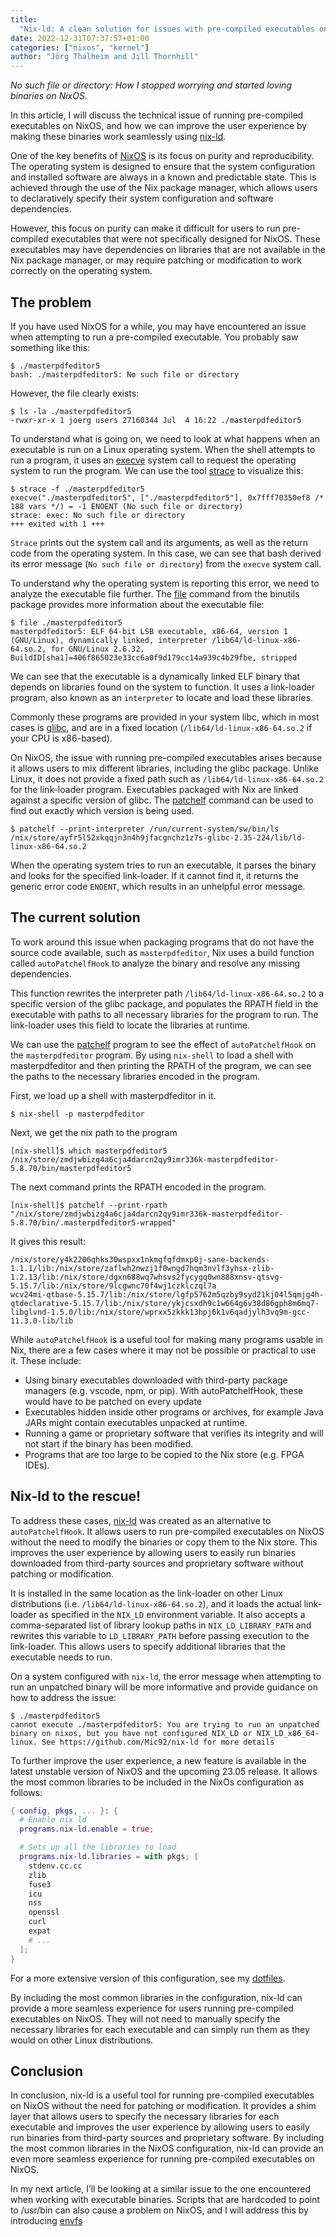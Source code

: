 ```yaml
---
title:
  "Nix-ld: A clean solution for issues with pre-compiled executables on NixOS"
date: 2022-12-31T07:37:57+01:00
categories: ["nixos", "kernel"]
author: "Jörg Thalheim and Jill Thornhill"
---
```


_No such file or directory: How I stopped worrying and started loving binaries
on NixOS._

In this article, I will discuss the technical issue of running pre-compiled
executables on NixOS, and how we can improve the user experience by making these
binaries work seamlessly using [nix-ld](https://github.com/Mic92/nix-ld).

One of the key benefits of [NixOS](https://nixos.org/) is its focus on purity
and reproducibility. The operating system is designed to ensure that the system
configuration and installed software are always in a known and predictable
state. This is achieved through the use of the Nix package manager, which allows
users to declaratively specify their system configuration and software
dependencies.

However, this focus on purity can make it difficult for users to run
pre-compiled executables that were not specifically designed for NixOS. These
executables may have dependencies on libraries that are not available in the Nix
package manager, or may require patching or modification to work correctly on
the operating system.

## The problem

If you have used NixOS for a while, you may have encountered an issue when
attempting to run a pre-compiled executable. You probably saw something like
this:

```command
$ ./masterpdfeditor5
bash: ./masterpdfeditor5: No such file or directory
```

However, the file clearly exists:

```command
$ ls -la ./masterpdfeditor5
-rwxr-xr-x 1 joerg users 27160344 Jul  4 16:22 ./masterpdfeditor5
```

To understand what is going on, we need to look at what happens when an
executable is run on a Linux operating system. When the shell attempts to run a
program, it uses an
[execve](https://man7.org/linux/man-pages/man2/execve.2.html) system call to
request the operating system to run the program. We can use the tool
[strace](https://strace.io/) to visualize this:

```command
$ strace -f ./masterpdfeditor5
execve("./masterpdfeditor5", ["./masterpdfeditor5"], 0x7fff70350ef8 /* 188 vars */) = -1 ENOENT (No such file or directory)
strace: exec: No such file or directory
+++ exited with 1 +++
```

`Strace` prints out the system call and its arguments, as well as the return
code from the operating system. In this case, we can see that bash derived its
error message (`No such file or directory`) from the `execve` system call.

To understand why the operating system is reporting this error, we need to
analyze the executable file further. The
[file](https://man7.org/linux/man-pages/man1/file.1.html) command from the
binutils package provides more information about the executable file:

```command
$ file ./masterpdfeditor5
masterpdfeditor5: ELF 64-bit LSB executable, x86-64, version 1 (GNU/Linux), dynamically linked, interpreter /lib64/ld-linux-x86-64.so.2, for GNU/Linux 2.6.32, BuildID[sha1]=406f865023e33cc6a0f9d179cc14a939c4b29fbe, stripped
```

We can see that the executable is a dynamically linked ELF binary that depends
on libraries found on the system to function. It uses a link-loader program,
also known as an `interpreter` to locate and load these libraries.

Commonly these programs are provided in your system libc, which in most cases is
[glibc](https://www.gnu.org/software/libc/), and are in a fixed location
(`/lib64/ld-linux-x86-64.so.2` if your CPU is x86-based).

On NixOS, the issue with running pre-compiled executables arises because it
allows users to mix different libraries, including the glibc package. Unlike
Linux, it does not provide a fixed path such as `/lib64/ld-linux-x86-64.so.2`
for the link-loader program. Executables packaged with Nix are linked against a
specific version of glibc. The [patchelf](https://github.com/Mic92/patchelf)
command can be used to find out exactly which version is being used.

```command
$ patchelf --print-interpreter /run/current-system/sw/bin/ls
/nix/store/ayfr5l52xkqqjn3n4h9jfacgnchz1z7s-glibc-2.35-224/lib/ld-linux-x86-64.so.2
```

When the operating system tries to run an executable, it parses the binary and
looks for the specified link-loader. If it cannot find it, it returns the
generic error code `ENOENT`, which results in an unhelpful error message.

## The current solution

To work around this issue when packaging programs that do not have the source
code available, such as `masterpdfeditor`, Nix uses a build function called
`autoPatchelfHook` to analyze the binary and resolve any missing dependencies.

This function rewrites the interpreter path `/lib64/ld-linux-x86-64.so.2` to a
specific version of the glibc package, and populates the RPATH field in the
executable with paths to all necessary libraries for the program to run. The
link-loader uses this field to locate the libraries at runtime.

We can use the [patchelf](https://github.com/NixOS/patchelf) program to see the
effect of `autoPatchelfHook` on the `masterpdfeditor` program. By using
`nix-shell` to load a shell with masterpdfeditor and then printing the RPATH of
the program, we can see the paths to the necessary libraries encoded in the
program.

First, we load up a shell with masterpdfeditor in it.

```command
$ nix-shell -p masterpdfeditor
```

Next, we get the nix path to the program

```command
[nix-shell]$ which masterpdfeditor5
/nix/store/zmdjwbizg4a6cja4darcn2qy9imr336k-masterpdfeditor-5.8.70/bin/masterpdfeditor5
```

The next command prints the RPATH encoded in the program.

```command
[nix-shell]$ patchelf --print-rpath "/nix/store/zmdjwbizg4a6cja4darcn2qy9imr336k-masterpdfeditor-5.8.70/bin/.masterpdfeditor5-wrapped"
```

It gives this result:

```command
/nix/store/y4k2206qhks30wspxx1nkmgfqfdmxp0j-sane-backends-1.1.1/lib:/nix/store/zaflwh2nwzj1f0wngd7hqm3nvlf3yhsx-zlib-1.2.13/lib:/nix/store/dgxn688wq7whsvs2fycygq0wn888xnsv-qtsvg-5.15.7/lib:/nix/store/9lcgwnc70f4wj1czklczql7a
wcv24mi-qtbase-5.15.7/lib:/nix/store/lgfp5762m5qzby9syd21kj04l5qmjg4h-qtdeclarative-5.15.7/lib:/nix/store/ykjcsxdh9c1w664g6v38d86gph8m6mq7-libglvnd-1.5.0/lib:/nix/store/wprxx5zkkk13hpj6k1v6qadjylh3vq9m-gcc-11.3.0-lib/lib
```

While `autoPatchelfHook` is a useful tool for making many programs usable in
Nix, there are a few cases where it may not be possible or practical to use it.
These include:

- Using binary executables downloaded with third-party package managers (e.g.
  vscode, npm, or pip). With autoPatchelfHook, these would have to be patched on
  every update
- Executables hidden inside other programs or archives, for example Java JARs
  might contain executables unpacked at runtime.
- Running a game or proprietary software that verifies its integrity and will
  not start if the binary has been modified.
- Programs that are too large to be copied to the Nix store (e.g. FPGA IDEs).

## Nix-ld to the rescue!

To address these cases, [nix-ld](https://github.com/Mic92/nix-ld) was created as
an alternative to `autoPatchelfHook`. It allows users to run pre-compiled
executables on NixOS without the need to modify the binaries or copy them to the
Nix store. This improves the user experience by allowing users to easily run
binaries downloaded from third-party sources and proprietary software without
patching or modification.

It is installed in the same location as the link-loader on other Linux
distributions (i.e. `/lib64/ld-linux-x86-64.so.2`), and it loads the actual
link-loader as specified in the `NIX_LD` environment variable. It also accepts a
comma-separated list of library lookup paths in `NIX_LD_LIBRARY_PATH` and
rewrites this variable to `LD_LIBRARY_PATH` before passing execution to the
link-loader. This allows users to specify additional libraries that the
executable needs to run.

On a system configured with `nix-ld`, the error message when attempting to run
an unpatched binary will be more informative and provide guidance on how to
address the issue:

```command
$ ./masterpdfeditor5
cannot execute ./masterpdfeditor5: You are trying to run an unpatched binary on nixos, but you have not configured NIX_LD or NIX_LD_x86_64-linux. See https://github.com/Mic92/nix-ld for more details
```

To further improve the user experience, a new feature is available in the latest
unstable version of NixOS and the upcoming 23.05 release. It allows the most
common libraries to be included in the NixOs configuration as follows:

```nix
{ config, pkgs, ... }: {
  # Enable nix ld
  programs.nix-ld.enable = true;

  # Sets up all the libraries to load
  programs.nix-ld.libraries = with pkgs; [
    stdenv.cc.cc
    zlib
    fuse3
    icu
    nss
    openssl
    curl
    expat
    # ...
  ];
}
```

For a more extensive version of this configuration, see my
[dotfiles](https://github.com/Mic92/dotfiles/blob/master/nixos/modules/nix-ld.nix).

By including the most common libraries in the configuration, nix-ld can provide
a more seamless experience for users running pre-compiled executables on NixOS.
They will not need to manually specify the necessary libraries for each
executable and can simply run them as they would on other Linux distributions.

## Conclusion

In conclusion, nix-ld is a useful tool for running pre-compiled executables on
NixOS without the need for patching or modification. It provides a shim layer
that allows users to specify the necessary libraries for each executable and
improves the user experience by allowing users to easily run binaries from
third-party sources and proprietary software. By including the most common
libraries in the NixOS configuration, nix-ld can provide an even more seamless
experience for running pre-compiled executables on NixOS.

In my next article, I’ll be looking at a similar issue to the one encountered
when working with executable binaries. Scripts that are hardcoded to point to
/usr/bin can also cause a problem on NixOS, and I will address this by
introducing [envfs](https://github.com/Mic92/envfs)
